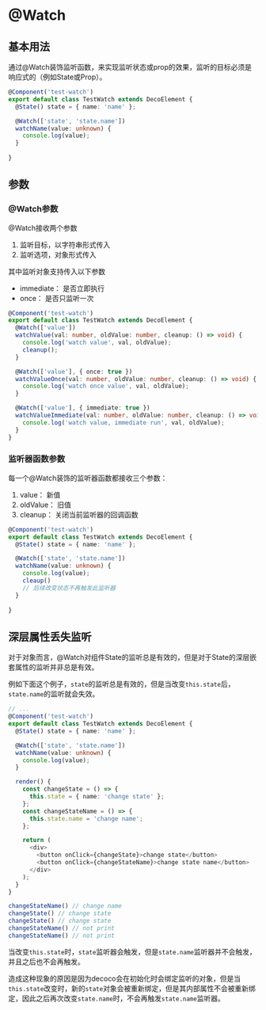# @Watch

## 基本用法

通过@Watch装饰监听函数，来实现监听状态或prop的效果，监听的目标必须是响应式的（例如State或Prop）。

```typescript jsx
@Component('test-watch')
export default class TestWatch extends DecoElement {
  @State() state = { name: 'name' };

  @Watch(['state', 'state.name'])
  watchName(value: unknown) {
    console.log(value);
  }
  
}
```

## 参数

### @Watch参数

@Watch接收两个参数

1. 监听目标，以字符串形式传入
2. 监听选项，对象形式传入

其中监听对象支持传入以下参数
  - immediate： 是否立即执行
  - once： 是否只监听一次

```typescript jsx
@Component('test-watch')
export default class TestWatch extends DecoElement {
  @Watch(['value'])
  watchValue(val: number, oldValue: number, cleanup: () => void) {
    console.log('watch value', val, oldValue);
    cleanup();
  }

  @Watch(['value'], { once: true })
  watchValueOnce(val: number, oldValue: number, cleanup: () => void) {
    console.log('watch once value', val, oldValue);
  }

  @Watch(['value'], { immediate: true })
  watchValueImmediate(val: number, oldValue: number, cleanup: () => void) {
    console.log('watch value, immediate run', val, oldValue);
  }
}
```

### 监听器函数参数
每一个@Watch装饰的监听器函数都接收三个参数：
1. value： 新值
2. oldValue： 旧值
3. cleanup： 关闭当前监听器的回调函数

```typescript jsx
@Component('test-watch')
export default class TestWatch extends DecoElement {
  @State() state = { name: 'name' };

  @Watch(['state', 'state.name'])
  watchName(value: unknown) {
    console.log(value);
    cleaup()
    // 后续改变状态不再触发此监听器
  }
  
}
```

## 深层属性丢失监听

对于对象而言，@Watch对组件State的监听总是有效的，但是对于State的深层嵌套属性的监听并非总是有效。

例如下面这个例子，`state`的监听总是有效的，但是当改变`this.state`后，`state.name`的监听就会失效。

```typescript jsx
// ...
@Component('test-watch')
export default class TestWatch extends DecoElement {
  @State() state = { name: 'name' };

  @Watch(['state', 'state.name'])
  watchName(value: unknown) {
    console.log(value);
  }

  render() {
    const changeState = () => {
      this.state = { name: 'change state' };
    };
    const changeStateName = () => {
      this.state.name = 'change name';
    };

    return (
      <div>
        <button onClick={changeState}>change state</button>
        <button onClick={changeStateName}>change state name</button>
      </div>
    );
  }
}

changeStateName() // change name
changeState() // change state
changeState() // change state
changeStateName() // not print
changeStateName() // not print
```
当改变`this.state`时，`state`监听器会触发，但是`state.name`监听器并不会触发，并且之后也不会再触发。

造成这种现象的原因是因为decoco会在初始化时会绑定监听的对象，但是当`this.state`改变时，新的`state`对象会被重新绑定，但是其内部属性不会被重新绑定，因此之后再次改变`state.name`时，不会再触发`state.name`监听器。
